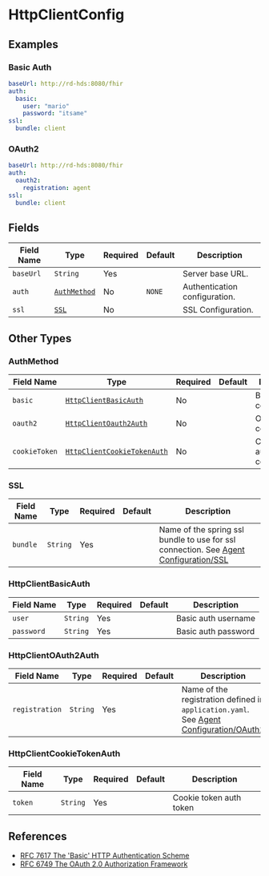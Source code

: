 # HttpClientConfig <Badge type="warning" text="Since 5.0" />

## Examples

### Basic Auth

```yaml
baseUrl: http://rd-hds:8080/fhir
auth:
  basic:
    user: "mario"
    password: "itsame"
ssl:
  bundle: client
```

### OAuth2 <Badge type="warning" text="Since 5.1" />

```yaml
baseUrl: http://rd-hds:8080/fhir
auth:
  oauth2:
    registration: agent
ssl:
  bundle: client
```

## Fields

| Field Name | Type                        | Required | Default | Description                   |
|------------|-----------------------------|----------|---------|-------------------------------|
| `baseUrl`  | `String`                    | Yes      |         | Server base URL.              |
| `auth`     | [`AuthMethod`](#AuthMethod) | No       | `NONE`  | Authentication configuration. |
| `ssl`      | [`SSL`](#SSL)               | No       |         | SSL Configuration.            |

## Other Types

### AuthMethod <Badge type="warning" text="Since 5.0" />

| Field Name    | Type                                                      | Required | Default | Description                      |
|---------------|-----------------------------------------------------------|----------|---------|----------------------------------|
| `basic`       | [`HttpClientBasicAuth`](#HttpClientBasicAuth)             | No       |         | Basic auth configuration.        |
| `oauth2`      | [`HttpClientOauth2Auth`](#HttpClientOauth2Auth)           | No       |         | OAuth2 configuration.            |
| `cookieToken` | [`HttpClientCookieTokenAuth`](#HttpClientCookieTokenAuth) | No       |         | Cookie token auth configuration. |

### SSL <Badge type="warning" text="Since 5.0" />

| Field Name | Type     | Required | Default | Description                                                                                                          |
|------------|----------|----------|---------|----------------------------------------------------------------------------------------------------------------------|
| `bundle`   | `String` | Yes      |         | Name of the spring ssl bundle to use for ssl connection. See [Agent Configuration/SSL](../configuration/ssl-bundles) |

### HttpClientBasicAuth <Badge type="warning" text="Since 5.0" />

| Field Name | Type     | Required | Default | Description         |
|------------|----------|----------|---------|---------------------|
| `user`     | `String` | Yes      |         | Basic auth username |
| `password` | `String` | Yes      |         | Basic auth password |

### HttpClientOAuth2Auth <Badge type="warning" text="Since 5.1" />

| Field Name     | Type     | Required | Default | Description                                                                                                              |
|----------------|----------|----------|---------|--------------------------------------------------------------------------------------------------------------------------|
| `registration` | `String` | Yes      |         | Name of the registration defined in `application.yaml`. See [Agent Configuration/OAuth2](../configuration/oauth2-client) |

### HttpClientCookieTokenAuth <Badge type="warning" text="Since 5.0" />

| Field Name | Type     | Required | Default | Description             |
|------------|----------|----------|---------|-------------------------|
| `token`    | `String` | Yes      |         | Cookie token auth token |

## References

* [RFC 7617 The 'Basic' HTTP Authentication Scheme](https://datatracker.ietf.org/doc/html/rfc7617)
* [RFC 6749 The OAuth 2.0 Authorization Framework](https://www.rfc-editor.org/rfc/rfc6749)
